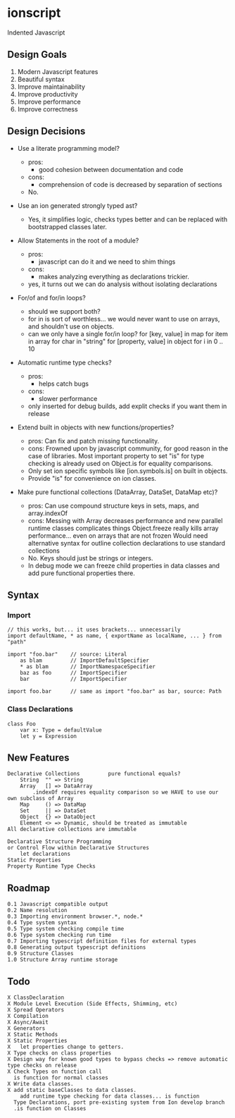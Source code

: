 # ionscript
Indented Javascript

## Design Goals

1. Modern Javascript features
2. Beautiful syntax
3. Improve maintainability
4. Improve productivity
5. Improve performance
6. Improve correctness

## Design Decisions

- Use a literate programming model?
    - pros:
        - good cohesion between documentation and code
    - cons:
        - comprehension of code is decreased by separation of sections
    - No.

- Use an ion generated strongly typed ast?
    - Yes, it simplifies logic, checks types better and can be replaced with bootstrapped classes later.

- Allow Statements in the root of a module?
    - pros:
        - javascript can do it and we need to shim things
    - cons:
        - makes analyzing everything as declarations trickier.
    - yes, it turns out we can do analysis without isolating declarations

- For/of and for/in loops?
    - should we support both?
    - for in is sort of worthless... we would never want to use on arrays, and shouldn't use on objects.
    - can we only have a single for/in loop?
    for [key, value] in map
    for item in array
    for char in "string"
    for [property, value] in object
    for i in 0 .. 10

- Automatic runtime type checks?
    - pros:
        - helps catch bugs
    - cons:
        - slower performance
    - only inserted for debug builds, add explit checks if you want them in release

- Extend built in objects with new functions/properties?
    - pros:
        Can fix and patch missing functionality.
    - cons:
        Frowned upon by javascript community, for good reason in the case of libraries.
        Most important property to set "is" for type checking is already used on Object.is for equality comparisons.
    - Only set ion specific symbols like [ion.symbols.is] on built in objects.
    - Provide "is" for convenience on ion classes.

- Make pure functional collections (DataArray, DataSet, DataMap etc)?
    - pros:
        Can use compound structure keys in sets, maps, and array.indexOf
    - cons:
        Messing with Array decreases performance and new parallel runtime classes complicates things
        Object.freeze really kills array performance... even on arrays that are not frozen
        Would need alternative syntax for outline collection declarations to use standard collections
    - No. Keys should just be strings or integers.
    - In debug mode we can freeze child properties in data classes and add pure functional properties there.

## Syntax

### Import

    // this works, but... it uses brackets... unnecessarily
    import defaultName, * as name, { exportName as localName, ... } from "path"

    import "foo.bar"    // source: Literal
        as blam         // ImportDefaultSpecifier
        * as blam       // ImportNamespaceSpecifier
        baz as foo      // ImportSpecifier
        bar             // ImportSpecifier

    import foo.bar      // same as import "foo.bar" as bar, source: Path

### Class Declarations

    class Foo
        var x: Type = defaultValue
        let y = Expression

## New Features

    Declarative Collections         pure functional equals?
        String  "" => String        
        Array   [] => DataArray
            .indexOf requires equality comparison so we HAVE to use our own subclass of Array
        Map     () => DataMap
        Set     || => DataSet
        Object  {} => DataObject
        Element <> => Dynamic, should be treated as immutable
    All declarative collections are immutable

    Declarative Structure Programming
    or Control Flow within Declarative Structures
        let declarations
    Static Properties
    Property Runtime Type Checks

## Roadmap

    0.1 Javascript compatible output
    0.2 Name resolution
    0.3 Importing environment browser.*, node.*
    0.4 Type system syntax
    0.5 Type system checking compile time
    0.6 Type system checking run time
    0.7 Importing typescript definition files for external types
    0.8 Generating output typescript definitions
    0.9 Structure Classes
    1.0 Structure Array runtime storage

## Todo

    X ClassDeclaration
    X Module Level Execution (Side Effects, Shimming, etc)
    X Spread Operators
    X Compilation
    X Async/Await
    X Generators
    X Static Methods
    X Static Properties
    X   let properties change to getters.
    X Type checks on class properties
    X Design way for known good types to bypass checks => remove automatic type checks on release
    X Check Types on function call
      is function for normal classes
    X Write data classes.
    X add static baseClasses to data classes.
        add runtime type checking for data classes... is function
      Type Declarations, port pre-existing system from Ion develop branch
      .is function on Classes
